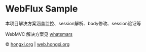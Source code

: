# WebFlux Sample
本项目解决方案涵盖监控、session解析、body修改、session验证等

WebMVC 解决方案见 [whatsmars](https://github.com/javahongxi/whatsmars/tree/master/whatsmars-spring-boot-samples/whatsmars-boot-sample-web)

&copy; [hongxi.org](http://hongxi.org) | [web.hongxi.org](http://web.hongxi.org)
